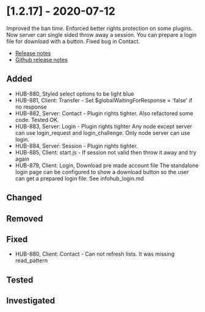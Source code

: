 # [1.2.17] - 2020-07-12
Improved the ban time. Enforced better rights protection on some plugins. Now server can single sided throw away a session. You can prepare a login file for download with a button. Fixed bug in Contact.

* [Release notes](main,release_v1_v1v2_v1v2v17)
* [Github release notes](https://github.com/peterlembke/infohub/releases/tag/v1.2.17)

## Added
* HUB-880, Styled select options to be light blue
* HUB-881, Client: Transfer - Set $globalWaitingForResponse = 'false' if no response
* HUB-882, Server: Contact - Plugin rights tighter. Also refactored some code. Tested OK.
* HUB-883, Server: Login - Plugin rights tighter 
    Any node except server can use login_request and login_challenge. 
    Only node server can use login.
* HUB-884, Server: Session - Plugin rights tighter.
* HUB-885, Client: start.js - If session not valid then throw it away and try again
* HUB-879, Client: Login, Download pre made account file
    The standalone login page can be configured to show a download button so the user can get a prepared login file.
    See infohub_login.md

## Changed

## Removed

## Fixed
* HUB-880, Client: Contact - Can not refresh lists. It was missing read_pattern

## Tested

## Investigated
